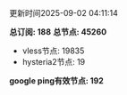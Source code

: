 更新时间2025-09-02 04:11:14

**总订阅: 188**
**总节点: 45260**
- vless节点: 19835
- hysteria2节点: 19

**google ping有效节点: 192**
